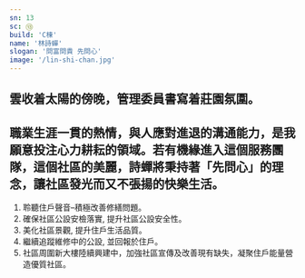```yaml
---
sn: 13
sc: ⑬
build: 'C棟'
name: '林詩蟬'
slogan: '問富問貴 先問心'
image: '/lin-shi-chan.jpg'
---
```

## 雲收着太陽的傍晚，管理委員書寫着莊園氛圍。
## 職業生涯一貫的熱情，與人應對進退的溝通能力，是我願意投注心力耕耘的領域。若有機緣進入這個服務團隊，這個社區的美麗，詩蟬將秉持著「先問心」的理念，讓社區發光而又不張揚的快樂生活。


1. 聆聽住戶聲音–積極改善修繕問題。
2. 確保社區公設安檢落實, 提升社區公設安全性。
3. 美化社區景觀, 提升住戶生活品質。
4. 繼續追蹤維修中的公設, 並回報於住戶。
5. 社區周圍新大樓陸續興建中，加強社區宣傳及改善現有缺失，凝聚住戶能量營造優質社區。